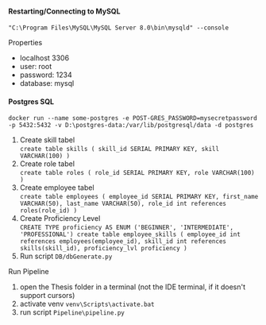#### Restarting/Connecting to MySQL  
```"C:\Program Files\MySQL\MySQL Server 8.0\bin\mysqld" --console```

Properties
- localhost 3306
- user: root  
- password: 1234  
- database: mysql

#### Postgres SQL
```docker run --name some-postgres -e POST-GRES_PASSWORD=mysecretpassword -p 5432:5432 -v D:\postgres-data:/var/lib/postgresql/data -d postgres```  
1. Create skill tabel  
`create table skills (
skill_id SERIAL PRIMARY KEY,
skill VARCHAR(100)
)`
2. Create role tabel  
`create table roles (
role_id SERIAL PRIMARY KEY,
role VARCHAR(100)
)`  
3. Create employee tabel  
`create table employees (
employee_id SERIAL PRIMARY KEY,
first_name VARCHAR(50),
last_name VARCHAR(50),
role_id int references roles(role_id)
)`
4. Create Proficiency Level  
`CREATE TYPE proficiency AS ENUM ('BEGINNER', 'INTERMEDIATE', 'PROFESSIONAL')
create table employee_skills (
employee_id int references employees(employee_id),
skill_id int references skills(skill_id),
proficiency_lvl proficiency
)`  
5. Run script `DB/dbGenerate.py`

Run Pipeline
1. open the Thesis folder in a terminal (not the IDE terminal, if it doesn't support cursors)
2. activate venv `venv\Scripts\activate.bat`
3. run script `Pipeline\pipeline.py`